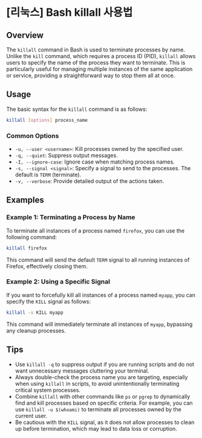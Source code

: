 # [리눅스] Bash killall 사용법

## Overview
The `killall` command in Bash is used to terminate processes by name. Unlike the `kill` command, which requires a process ID (PID), `killall` allows users to specify the name of the process they want to terminate. This is particularly useful for managing multiple instances of the same application or service, providing a straightforward way to stop them all at once.

## Usage
The basic syntax for the `killall` command is as follows:

```bash
killall [options] process_name
```

### Common Options
- `-u, --user <username>`: Kill processes owned by the specified user.
- `-q, --quiet`: Suppress output messages.
- `-I, --ignore-case`: Ignore case when matching process names.
- `-s, --signal <signal>`: Specify a signal to send to the processes. The default is `TERM` (terminate).
- `-v, --verbose`: Provide detailed output of the actions taken.

## Examples

### Example 1: Terminating a Process by Name
To terminate all instances of a process named `firefox`, you can use the following command:

```bash
killall firefox
```

This command will send the default `TERM` signal to all running instances of Firefox, effectively closing them.

### Example 2: Using a Specific Signal
If you want to forcefully kill all instances of a process named `myapp`, you can specify the `KILL` signal as follows:

```bash
killall -s KILL myapp
```

This command will immediately terminate all instances of `myapp`, bypassing any cleanup processes.

## Tips
- Use `killall -q` to suppress output if you are running scripts and do not want unnecessary messages cluttering your terminal.
- Always double-check the process name you are targeting, especially when using `killall` in scripts, to avoid unintentionally terminating critical system processes.
- Combine `killall` with other commands like `ps` or `pgrep` to dynamically find and kill processes based on specific criteria. For example, you can use `killall -u $(whoami)` to terminate all processes owned by the current user.
- Be cautious with the `KILL` signal, as it does not allow processes to clean up before termination, which may lead to data loss or corruption.
